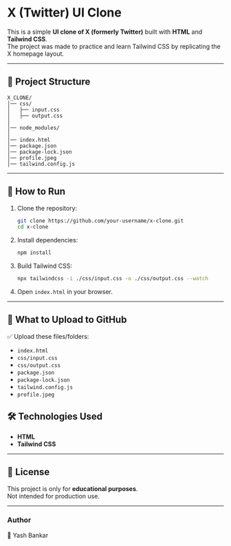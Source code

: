 # X (Twitter) UI Clone

This is a simple **UI clone of X (formerly Twitter)** built with **HTML** and **Tailwind CSS**.  
The project was made to practice and learn Tailwind CSS by replicating the X homepage layout.

---

## 📂 Project Structure

```
X_CLONE/
│── css/
│   ├── input.css        
│   ├── output.css       
│
│── node_modules/        
│
│── index.html           
│── package.json        
│── package-lock.json    
│── profile.jpeg        
│── tailwind.config.js   
```

---

## 🚀 How to Run

1. Clone the repository:
   ```bash
   git clone https://github.com/your-username/x-clone.git
   cd x-clone
   ```

2. Install dependencies:
   ```bash
   npm install
   ```

3. Build Tailwind CSS:
   ```bash
   npx tailwindcss -i ./css/input.css -o ./css/output.css --watch
   ```

4. Open `index.html` in your browser.

---

## 📌 What to Upload to GitHub

✅ Upload these files/folders:
- `index.html`
- `css/input.css`
- `css/output.css`
- `package.json`
- `package-lock.json`
- `tailwind.config.js`
- `profile.jpeg` 

## 🛠️ Technologies Used
- **HTML**
- **Tailwind CSS**

---

## 📖 License
This project is only for **educational purposes**.  
Not intended for production use.

---

### Author
👤 Yash Bankar
